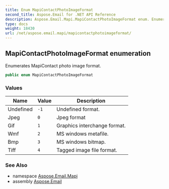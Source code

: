 ```yaml
---
title: Enum MapiContactPhotoImageFormat
second_title: Aspose.Email for .NET API Reference
description: Aspose.Email.Mapi.MapiContactPhotoImageFormat enum. Enumerates MapiContact photo image format
type: docs
weight: 18430
url: /net/aspose.email.mapi/mapicontactphotoimageformat/
---
```

## MapiContactPhotoImageFormat enumeration

Enumerates MapiContact photo image format.

```csharp
public enum MapiContactPhotoImageFormat
```

### Values

| Name | Value | Description |
| --- | --- | --- |
| Undefined | `-1` | Undefined format. |
| Jpeg | `0` | Jpeg format |
| Gif | `1` | Graphics interchange format. |
| Wmf | `2` | MS windows metafile. |
| Bmp | `3` | MS windows bitmap. |
| Tiff | `4` | Tagged image file format. |

### See Also

* namespace [Aspose.Email.Mapi](../../aspose.email.mapi/)
* assembly [Aspose.Email](../../)


